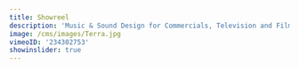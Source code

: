 ```yaml
---
title: Showreel
description: 'Music & Sound Design for Commercials, Television and Film'
image: /cms/images/Terra.jpg
vimeoID: '234302753'
showinslider: true
---
```













































